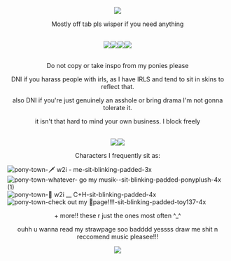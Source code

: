 <p align="center"><img src=https://64.media.tumblr.com/c5d416dd4e9683b5b6973f5e17e702ec/f7b61f0b33c0c7d1-b0/s250x400/360bf5d2b303d20d76c47c2d3d2c98d77526591c.gif></p>


  <p align ="center"> Mostly off tab pls wisper if you need anything
   <br><br>
<p align="center"><img src=https://64.media.tumblr.com/f9c4cab227f7f00b75b4d07957e9dc50/08285e6616a83c6f-21/s75x75_c1/52ad752cf9414368a7e1193a65e3bf7253505a79.gifv><img src=https://64.media.tumblr.com/f8d3540d6f13c326a3c887301af037b7/3c5627d4c46ff0c7-63/s75x75_c1/a92de56abb0e706680da54f6089b40e1cd4eb586.gif><img src=https://64.media.tumblr.com/f9067caba17dc829ccc8d54bebd9a201/184d832bfd5c32dc-b7/s75x75_c1/74b577d40083705a7bce0b430375a7b41c33c050.gifv><img src=https://64.media.tumblr.com/05bbdf187f41e802e25ded740f7aac88/0f284c719dffdbff-f5/s75x75_c1/b5bda8accf940b2e223da0a6e2bd82d6686f7416.gifv>
 <br><br>
 <p align="center">Do not copy or take inspo from my ponies please

 <p align="center">DNI if you harass people with irls, as I have IRLS and tend to sit in skins to reflect that.
 <p align="center">also DNI if you're just genuinely an asshole or bring drama I'm not gonna tolerate it.
 <p align="center">it isn't that hard to mind your own business. I block freely<br><br>
 <p align="center"> <img src=https://64.media.tumblr.com/59b98f924cb2d0dfa66a8dfe507de6cb/1178485fdfbcc34b-75/s250x400/2f3df3ddce2fecbf423e5c024ca6b2ef26cbc8c1.gifv><img src=https://64.media.tumblr.com/6e426e4aedde0370fdae1eeb114d4544/70882ed59854440f-80/s250x400/9fab4d97e8ccb2f9332e0874a0e52fbda5d4f5de.gifv>
  
   <p align="center"> Characters I frequently sit as:
     

![pony-town-🗡 w2i - me-sit-blinking-padded-3x](https://github.com/user-attachments/assets/b42412a7-737d-4192-8bc9-4c5154dca034) ![pony-town-whatever- go my musik--sit-blinking-padded-ponyplush-4x (1)](https://github.com/user-attachments/assets/5e5d6f3c-7bbb-497a-9ea9-a1b12bbe1258) ![pony-town-🦇 w2i __ C+H-sit-blinking-padded-4x](https://github.com/user-attachments/assets/64db26a4-5c37-4554-bc3e-0e35e2d83d73) ![pony-town-check out my 🍓page!!!!-sit-blinking-padded-toy137-4x](https://github.com/user-attachments/assets/332b6772-1315-4f48-a325-b2af7bc8528c)
 
   <p align="center"> + more!! these r just the ones most often ^_^




<p align="center"> ouhh u wanna read my strawpage soo badddd yessss draw me shit n reccomend music pleasee!!!
<p align="center"><img src=https://64.media.tumblr.com/58fa86c8207c113307968b400d7b2668/c70932fce588c2e5-e9/s100x200/8a6977391e69ef8cf067621867cc12cdcc0cb792.gifv>

